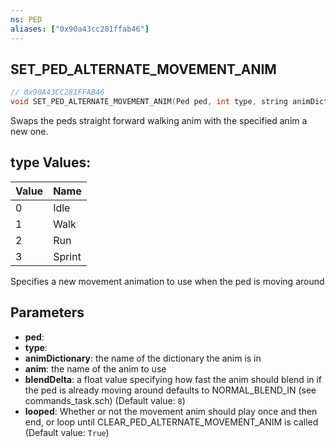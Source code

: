 ```yaml
---
ns: PED
aliases: ["0x90a43cc281ffab46"]
---
```

## SET_PED_ALTERNATE_MOVEMENT_ANIM

```c
// 0x90A43CC281FFAB46
void SET_PED_ALTERNATE_MOVEMENT_ANIM(Ped ped, int type, string animDictionary, string anim, float blendDelta, bool looped);
```

Swaps the peds straight forward walking anim with the specified anim a new one.

## type Values:
| Value | Name |
| --- | --- |
| 0 | Idle |
| 1 | Walk |
| 2 | Run |
| 3 | Sprint |


Specifies a new movement animation to use when the ped is moving around


## Parameters
* **ped**: 
* **type**: 
* **animDictionary**: the name of the dictionary the anim is in
* **anim**: the name of the anim to use
* **blendDelta**: a float value specifying how fast the anim should blend in if the ped is already moving around defaults to NORMAL_BLEND_IN (see commands_task.sch) (Default value: `8`)
* **looped**: Whether or not the movement anim should play once and then end, or loop until CLEAR_PED_ALTERNATE_MOVEMENT_ANIM is called (Default value: `True`)
